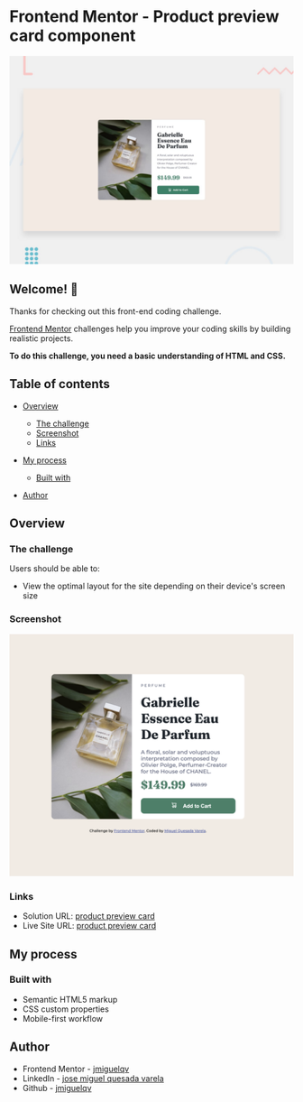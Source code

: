 # Frontend Mentor - Product preview card component

![Design preview for the Product preview card component coding challenge](./design/desktop-preview.jpg)

## Welcome! 👋

Thanks for checking out this front-end coding challenge.

[Frontend Mentor](https://www.frontendmentor.io) challenges help you improve your coding skills by building realistic projects.

**To do this challenge, you need a basic understanding of HTML and CSS.**

## Table of contents

-   [Overview](#overview)
    -   [The challenge](#the-challenge)
    -   [Screenshot](#screenshot)
    -   [Links](#links)
-   [My process](#my-process)

    -   [Built with](#built-with)

-   [Author](#author)

## Overview

### The challenge

Users should be able to:

-   View the optimal layout for the site depending on their device's screen size

### Screenshot

![](./screenshot.png)

### Links

-   Solution URL: [product preview card](https://github.com/jmiguelqv/product_preview_card_component)
-   Live Site URL: [product preview card](https://jmiguelqv.github.io/product_preview_card_component/)

## My process

### Built with

-   Semantic HTML5 markup
-   CSS custom properties
-   Mobile-first workflow

## Author

-   Frontend Mentor - [jmiguelqv](https://www.frontendmentor.io/profile/jmiguelqv)
-   LinkedIn - [jose miguel quesada varela](https://www.linkedin.com/in/jose-miguel-quesada-varela/)
-   Github - [jmiguelqv](https://github.com/jmiguelqv)
